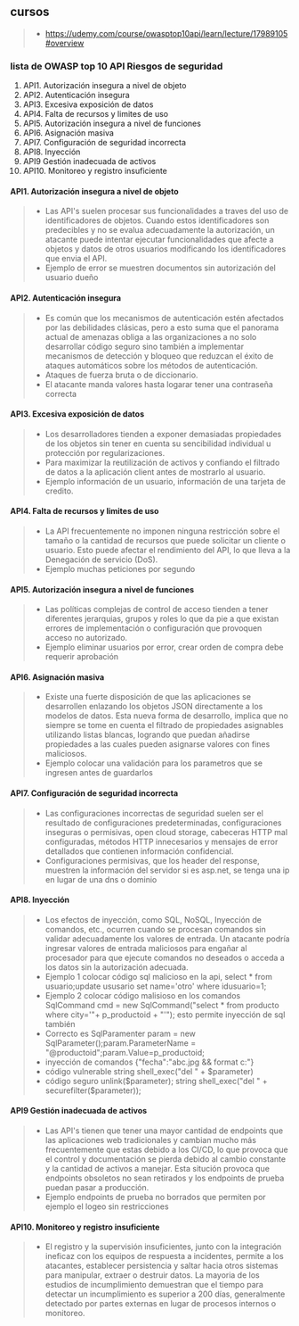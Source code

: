 
## cursos
>- https://udemy.com/course/owasptop10api/learn/lecture/17989105#overview

### lista de OWASP top 10 API Riesgos de seguridad
1. API1. Autorización insegura a nivel de objeto
2. API2. Autenticación insegura
3. API3. Excesiva exposición de datos
4. API4. Falta de recursos y limites de uso
5. API5. Autorización insegura a nivel de funciones
6. API6. Asignación masiva
7. API7. Configuración de seguridad incorrecta
8. API8. Inyección
9. API9 Gestión inadecuada de activos
10. API10. Monitoreo y registro insuficiente


#### API1. Autorización insegura a nivel de objeto
>- Las API's suelen procesar sus funcionalidades a traves del uso de identificadores de objetos. Cuando estos identificadores son predecibles y no se evalua adecuadamente la autorización, un atacante puede intentar ejecutar funcionalidades que afecte a objetos y datos de otros usuarios modificando los identificadores que envia el API.
>- Ejemplo de error se muestren documentos sin autorización del usuario dueño

#### API2. Autenticación insegura
>- Es común que los mecanismos de autenticación estén afectados por las debilidades clásicas, pero a esto suma que el panorama actual de amenazas obliga a las organizaciones a no solo desarrollar código seguro sino también a implementar mecanismos de detección y bloqueo que reduzcan el éxito de ataques automáticos sobre los métodos de autenticación.
>- Ataques de fuerza bruta o de diccionario.
>- El atacante manda valores hasta logarar tener una contraseña correcta

#### API3. Excesiva exposición de datos
>- Los desarrolladores tienden a exponer demasiadas propiedades de los objetos sin tener en cuenta su sencibilidad individual u protección por regularizaciones.
>- Para maximizar la reutilización de activos y confiando el filtrado de datos a la aplicación client antes de mostrarlo al usuario.
>- Ejemplo información de un usuario, información de una tarjeta de credito.

#### API4. Falta de recursos y limites de uso
>- La API frecuentemente no imponen ninguna restricción sobre el tamaño o la cantidad de recursos que puede solicitar un cliente o usuario. Esto puede afectar el rendimiento del API, lo que lleva a la Denegación de servicio (DoS).
>- Ejemplo muchas peticiones por segundo

#### API5. Autorización insegura a nivel de funciones
>- Las políticas complejas de control de acceso tienden a tener diferentes jerarquias, grupos y roles lo que da pie a que existan errores de implementación o configuración que provoquen acceso no autorizado.
>- Ejemplo eliminar usuarios por error, crear orden de compra debe requerir aprobación

#### API6. Asignación masiva
>- Existe una fuerte disposición de que las aplicaciones se desarrollen enlazando los objetos JSON directamente a los modelos de datos. Esta nueva forma de desarrollo, implica que no siempre se tome en cuenta el filtrado de propiedades asignables utilizando listas blancas, logrando que puedan añadirse propiedades a las cuales pueden asignarse valores con fines maliciosos.
>- Ejemplo colocar una validación para los parametros que se ingresen antes de guardarlos

#### API7. Configuración de seguridad incorrecta
>- Las configuraciones incorrectas de seguridad suelen ser el resultado de configuraciones predeterminadas, configuraciones inseguras o permisivas, open cloud storage, cabeceras HTTP mal configuradas, métodos HTTP innecesarios y mensajes de error detallados que contienen información confidencial.
>- Configuraciones permisivas, que los header del response, muestren la información del servidor si es asp.net, se tenga una ip en lugar de una dns o dominio

#### API8. Inyección
>- Los efectos de inyección, como SQL, NoSQL, Inyección de comandos, etc., ocurren cuando se procesan comandos sin validar adecuadamente los valores de entrada. Un atacante podría ingresar valores de entrada maliciosos para engañar al procesador para que ejecute comandos no deseados o acceda a los datos sin la autorización adecuada.
>- Ejemplo 1 colocar código sql malicioso en la api, select * from usuario;update ususario set name='otro' where idusuario=1;
>- Ejemplo 2 colocar código malisioso en los comandos SqlCommand cmd = new SqlCommand("select * from producto where city='"+ p_productoid + "'"); esto permite inyección de sql también
>- Correcto es SqlParamenter param = new SqlParameter();param.ParameterName = "@productoid";param.Value=p_productoid;
>- inyección de comandos {"fecha":"abc.jpg && format c:"}
>- código vulnerable string shell_exec("del " + $parameter)
>- código seguro unlink($parameter); string shell_exec("del " + securefilter($parameter));

#### API9 Gestión inadecuada de activos
>- Las API's tienen que tener una mayor cantidad de endpoints que las aplicaciones web tradicionales y cambian mucho más frecuentemente que estas debido a los CI/CD, lo que provoca que el control y documentación se pierda debido al cambio constante y la cantidad de activos a manejar. Esta situción provoca que endpoints obsoletos no sean retirados y los endpoints de prueba puedan pasar a producción.
>- Ejemplo endpoints de prueba no borrados que permiten por ejemplo el logeo sin restricciones

#### API10. Monitoreo y registro insuficiente
>- El registro y la supervisión insuficientes, junto con la integración ineficaz con los equipos de respuesta a incidentes, permite a los atacantes, establecer persistencia y saltar hacia otros sistemas para manipular, extraer o destruir datos. La mayoria de los estudios de incumplimiento demuestran que el tiempo para detectar un incumplimiento es superior a 200 días, generalmente detectado por partes externas en lugar de procesos internos o monitoreo.
